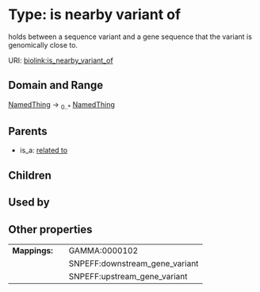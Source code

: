 
# Type: is nearby variant of


holds between a sequence variant and a gene sequence that the variant is genomically close to.

URI: [biolink:is_nearby_variant_of](https://w3id.org/biolink/vocab/is_nearby_variant_of)


## Domain and Range

[NamedThing](NamedThing.md) ->  <sub>0..*</sub> [NamedThing](NamedThing.md)

## Parents

 *  is_a: [related to](related_to.md)

## Children


## Used by


## Other properties

|  |  |  |
| --- | --- | --- |
| **Mappings:** | | GAMMA:0000102 |
|  | | SNPEFF:downstream_gene_variant |
|  | | SNPEFF:upstream_gene_variant |

